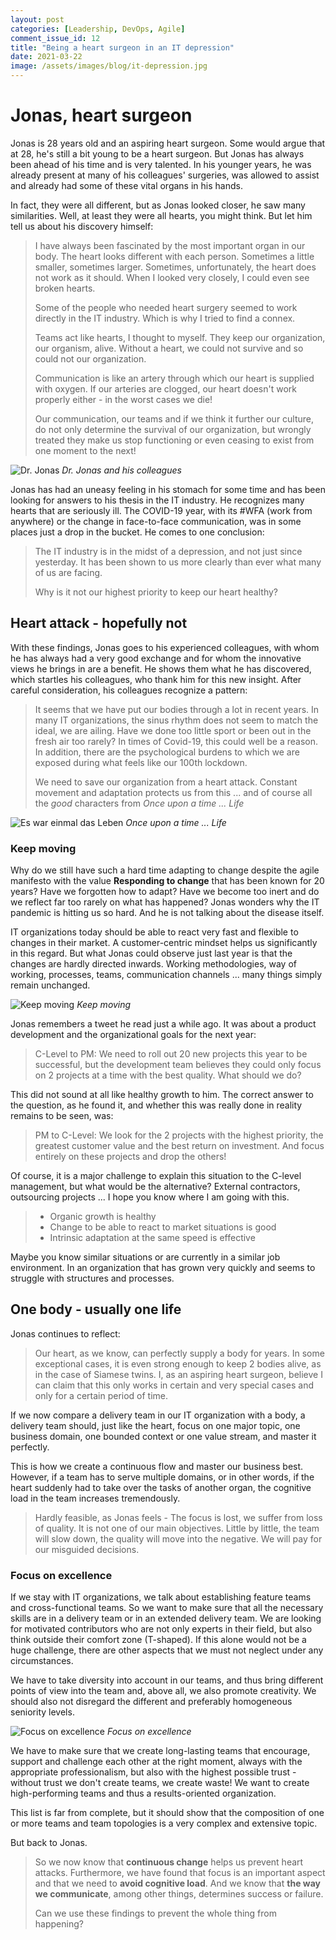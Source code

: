 ```yaml
---
layout: post
categories: [Leadership, DevOps, Agile]
comment_issue_id: 12
title: "Being a heart surgeon in an IT depression"
date: 2021-03-22
image: /assets/images/blog/it-depression.jpg
---
```


# Jonas, heart surgeon

Jonas is 28 years old and an aspiring heart surgeon. Some would argue that at 28, he's still a bit young to be a heart surgeon. But Jonas has always been ahead of his time and is very talented. In his younger years, he was already present at many of his colleagues' surgeries, was allowed to assist and already had some of these vital organs in his hands.

In fact, they were all different, but as Jonas looked closer, he saw many similarities. Well, at least they were all hearts, you might think. But let him tell us about his discovery himself:

> I have always been fascinated by the most important organ in our body. The heart looks different with each person. Sometimes a little smaller, sometimes larger. Sometimes, unfortunately, the heart does not work as it should. When I looked very closely, I could even see broken hearts.
>
> Some of the people who needed heart surgery seemed to work directly in the IT industry. Which is why I tried to find a connex.
>
> Teams act like hearts, I thought to myself. They keep our organization, our organism, alive.
> Without a heart, we could not survive and so could not our organization.
>
> Communication is like an artery through which our heart is supplied with oxygen. If our arteries are clogged, our heart doesn't work properly either - in the worst cases we die!
>
> Our communication, our teams and if we think it further our culture, do not only determine the survival of our organization, but wrongly treated they make us stop functioning or even ceasing to exist from one moment to the next!

![Dr. Jonas](/assets/images/blog/doctor.png)
*Dr. Jonas and his colleagues*

Jonas has had an uneasy feeling in his stomach for some time and has been looking for answers to his thesis in the IT industry. He recognizes many hearts that are seriously ill. The COVID-19 year, with its #WFA (work from anywhere) or the change in face-to-face communication, was in some places just a drop in the bucket. He comes to one conclusion:

> The IT industry is in the midst of a depression, and not just since yesterday. It has been shown to us more clearly than ever what many of us are facing.
> 
> Why is it not our highest priority to keep our heart healthy? 

## Heart attack - hopefully not

With these findings, Jonas goes to his experienced colleagues, with whom he has always had a very good exchange and for whom the innovative views he brings in are a benefit. He shows them what he has discovered, which startles his colleagues, who thank him for this new insight. After careful consideration, his colleagues recognize a pattern:

> It seems that we have put our bodies through a lot in recent years. In many IT organizations, the sinus rhythm does not seem to match the ideal, we are ailing. Have we done too little sport or been out in the fresh air too rarely? In times of Covid-19, this could well be a reason. In addition, there are the psychological burdens to which we are exposed during what feels like our 100th lockdown.
>
> We need to save our organization from a heart attack. Constant movement and adaptation protects us from this ... and of course all the *good* characters from *Once upon a time ... Life*

![Es war einmal das Leben](/assets/images/blog/Es-war-einmal-das-Leben.png)
*Once upon a time ... Life*

### Keep moving

Why do we still have such a hard time adapting to change despite the agile manifesto with the value **Responding to change** that has been known for 20 years? Have we forgotten how to adapt? Have we become too inert and do we reflect far too rarely on what has happened? Jonas wonders why the IT pandemic is hitting us so hard. And he is not talking about the disease itself.

IT organizations today should be able to react very fast and flexible to changes in their market. A customer-centric mindset helps us significantly in this regard. But what Jonas could observe just last year is that the changes are hardly directed inwards. Working methodologies, way of working, processes, teams, communication channels ... many things simply remain unchanged.

![Keep moving](/assets/images/blog/flexible.jpg)
*Keep moving*

Jonas remembers a tweet he read just a while ago. It was about a product development and the organizational goals for the next year:

> C-Level to PM: We need to roll out 20 new projects this year to be successful, but the development team believes they could only focus on 2 projects at a time with the best quality. What should we do?

This did not sound at all like healthy growth to him. The correct answer to the question, as he found it, and whether this was really done in reality remains to be seen, was:

> PM to C-Level: We look for the 2 projects with the highest priority, the greatest customer value and the best return on investment. And focus entirely on these projects and drop the others!

Of course, it is a major challenge to explain this situation to the C-level management, but what would be the alternative? External contractors, outsourcing projects ... I hope you know where I am going with this. 

> - Organic growth is healthy
> - Change to be able to react to market situations is good
> - Intrinsic adaptation at the same speed is effective

Maybe you know similar situations or are currently in a similar job environment. In an organization that has grown very quickly and seems to struggle with structures and processes.

## One body - usually one life

Jonas continues to reflect: 

> Our heart, as we know, can perfectly supply a body for years. In some exceptional cases, it is even strong enough to keep 2 bodies alive, as in the case of Siamese twins. I, as an aspiring heart surgeon, believe I can claim that this only works in certain and very special cases and only for a certain period of time.

If we now compare a delivery team in our IT organization with a body, a delivery team should, just like the heart, focus on one major topic, one business domain, one bounded context or one value stream, and master it perfectly.

This is how we create a continuous flow and master our business best. However, if a team has to serve multiple domains, or in other words, if the heart suddenly had to take over the tasks of another organ, the cognitive load in the team increases tremendously.

> Hardly feasible, as Jonas feels - The focus is lost, we suffer from loss of quality. It is not one of our main objectives. Little by little, the team will slow down, the quality will move into the negative. We will pay for our misguided decisions.

### Focus on excellence

If we stay with IT organizations, we talk about establishing feature teams and cross-functional teams. So we want to make sure that all the necessary skills are in a delivery team or in an extended delivery team. We are looking for motivated contributors who are not only experts in their field, but also think outside their comfort zone (T-shaped). If this alone would not be a huge challenge, there are other aspects that we must not neglect under any circumstances.

We have to take diversity into account in our teams, and thus bring different points of view into the team and, above all, we also promote creativity. We should also not disregard the different and preferably homogeneous seniority levels.

![Focus on excellence](/assets/images/blog/focus.jpg)
*Focus on excellence*

We have to make sure that we create long-lasting teams that encourage, support and challenge each other at the right moment, always with the appropriate professionalism, but also with the highest possible trust - without trust we don't create teams, we create waste! We want to create high-performing teams and thus a results-oriented organization.

This list is far from complete, but it should show that the composition of one or more teams and team topologies is a very complex and extensive topic.

But back to Jonas.

> So we now know that **continuous change** helps us prevent heart attacks. Furthermore, we have found that focus is an important aspect and that we need to **avoid cognitive load**. And we know that **the way we communicate**, among other things, determines success or failure.
>
> Can we use these findings to prevent the whole thing from happening?